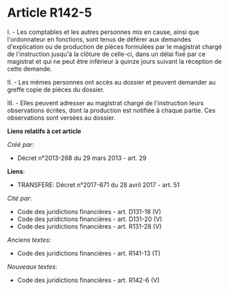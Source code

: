 # Article R142-5

I. - Les comptables et les autres personnes mis en cause, ainsi que l'ordonnateur en fonctions, sont tenus de déférer aux
demandes d'explication ou de production de pièces formulées par le magistrat chargé de l'instruction jusqu'à la clôture de
celle-ci, dans un délai fixé par ce magistrat et qui ne peut être inférieur à quinze jours suivant la réception de cette
demande. 

II. - Les mêmes personnes ont accès au dossier et peuvent demander au greffe copie de pièces du dossier. 

III. - Elles peuvent adresser au magistrat chargé de l'instruction leurs observations écrites, dont la production est
notifiée à chaque partie. Ces observations sont versées au dossier.

**Liens relatifs à cet article**

_Créé par_:

  - Décret n°2013-268 du 29 mars 2013 - art. 29

**Liens**:

  - TRANSFERE: Décret n°2017-671 du 28 avril 2017 - art. 51

_Cité par_:

  - Code des juridictions financières - art. D131-18 (V)
  - Code des juridictions financières - art. D131-20 (V)
  - Code des juridictions financières - art. R131-28 (V)

_Anciens textes_:

  - Code des juridictions financières - art. R141-13 (T)

_Nouveaux textes_:

  - Code des juridictions financières - art. R142-6 (V)
